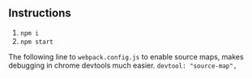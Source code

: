 ## Instructions
1. `npm i`
2. `npm start`


The following line to `webpack.config.js` to enable source maps, makes debugging in chrome devtools much easier.
`devtool: "source-map",`
